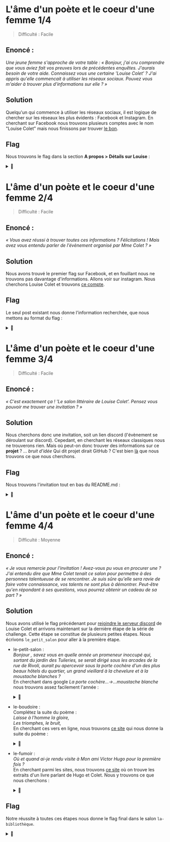 # L'âme d'un poète et le coeur d'une femme 1/4
> Difficulté : Facile


## Enoncé :

*Une jeune femme s'approche de votre table : « Bonjour, j'ai cru comprendre que vous aviez fait vos preuves lors de précédentes enquêtes. J'aurais besoin de votre aide. Connaissez vous une certaine 'Louise Colet' ? J'ai appris qu'elle commencait à utiliser les réseaux sociaux. Pouvez vous m'aider à trouver plus d'informations sur elle ? »*

## Solution

Quelqu'un qui commence à utiliser les réseaux sociaux, il est logique de chercher sur les réseaux les plus évidents : Facebook et Instagram.
En cherchant sur Facebook nous trouvons plusieurs comptes avec le nom "Louise Colet" mais nous finissons par trouver [le bon](https://www.facebook.com/profile.php?id=100091643933854).

## Flag

Nous trouvons le flag dans la section **A propos > Détails sur Louise** :

<details>
<summary>🚩</summary>

```
404CTF{4_mon_ch3r_4mi_v1ctor}
```
</details>
  
# L'âme d'un poète et le coeur d'une femme 2/4
> Difficulté : Facile


## Enoncé :

*« Vous avez réussi à trouver toutes ces informations ? Félicitations ! Mais avez vous entendu parler de l'évènement organisé par Mme Colet ? »*

## Solution

Nous avons trouvé le premier flag sur Facebook, et en fouillant nous ne trouvons pas davantage d'informations. Allons voir sur instagram.
Nous cherchons Louise Colet et trouvons [ce compte](https://www.instagram.com/colet_louise/).

## Flag

Le seul post existant nous donne l'information recherchée, que nous mettons au format du flag :

<details>
<summary>🚩</summary>

```
404CTF{25_mai_colet_louise}
```
</details>

# L'âme d'un poète et le coeur d'une femme 3/4
> Difficulté : Facile


## Enoncé :

*« C'est exactement ça ! 'Le salon littéraire de Louise Colet'. Pensez vous pouvoir me trouver une invitation ? »*

## Solution

Nous cherchons donc une invitation, soit un lien discord (l'évènement se déroulant sur discord).
Cepedant, en cherchant les réseaux classiques nous ne trouverons rien.
Mais où peut-on donc trouver des informations sur ce **projet** ? ... *bruit d'idée*
Qui dit projet dirait GitHub ? C'est bien [là](https://github.com/LouiseRevoil/Salon-litteraire-de-Louise-Colet) que nous trouvons ce que nous cherchons.

## Flag

Nous trouvons l'invitation tout en bas du README.md :

<details>
<summary>🚩</summary>

```
404CTF{https://discord.gg/NeCgh9ZZqD}
```
</details>

# L'âme d'un poète et le coeur d'une femme 4/4
> Difficulté : Moyenne


## Enoncé :

*« Je vous remercie pour l'invitation ! Avez-vous pu vous en procurer une ? J'ai entendu dire que Mme Colet tenait ce salon pour permettre à des personnes talentueuse de se rencontrer. Je suis sûre qu'elle sera ravie de faire votre connaissance, vos talents ne sont plus à démontrer. Peut-être qu'en répondant à ses questions, vous pourrez obtenir un cadeau de sa part ? »*

## Solution

Nous avons utilisé le flag précédenant pour [rejoindre le serveur discord](https://discord.gg/NeCgh9ZZqD) de Louise Colet et arrivons maintenant sur la dernière étape de la série de challenge.
Cette étape se constitue de plusieurs petites étapes.
Nous écrivons `le_petit_salon` pour aller à la première étape.
* le-petit-salon :<br>
    *Bonjour , savez vous en quelle année un promeneur inoccupé qui, sortant du jardin des Tuileries, se serait dirigé sous les arcades de la rue de Rivoli, aurait pu apercevoir sous la porte cochère d'un des plus beaux hôtels du quartier, un grand vieillard à la chevelure et à la moustache blanches ?*<br>
    En cherchant dans google *La porte cochère...->...moustache blanche* nous trouvons assez facilement l'année : <details><summary>🚩</summary>```1835```</details>
* le-boudoire :<br>
    Complétez la suite du poème :<br>
    *Laisse à l'homme la gloire,*<br>
    *Les triomphes, le bruit,*<br>
    En cherchant ces vers en ligne, nous trouvons [ce site](https://www.persee.fr/doc/grif_0770-6081_1975_num_7_1_1458) qui nous donne la suite du poème : <details><summary>🚩</summary>```Pour nous, aimer et croire Au bonheur nous conduit.```</details>
     
* le-fumoir :<br>
    *Où et quand ai-je rendu visite à Mon ami Victor Hugo pour la première fois ?*<br>
    En cherchant parmi les sites, nous trouvons [ce site](https://gallica.bnf.fr/ark:/12148/bpt6k8572147/f7.item) où on trouve les extraits d'un livre parlant de Hugo et Colet.
    Nous y trouvons ce que nous cherchons : <details><summary>🚩</summary>```Guernesey_1857```</details>

## Flag

Notre réussite à toutes ces étapes nous donne le flag final dans le salon `la-bibliothèque`.


<details>
<summary>🚩</summary>

```
404CTF{j3_su1s_ravie_d_av0ir_fait_v0tre_connaiss4nce} 
```
</details>
